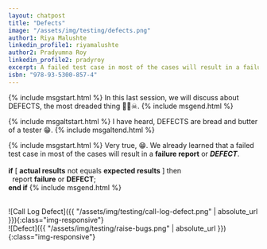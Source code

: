 ```yaml
---
layout: chatpost
title: "Defects"
image: "/assets/img/testing/defects.png"
author1: Riya Malushte
linkedin_profile1: riyamalushte
author2: Pradyumna Roy
linkedin_profile2: pradyroy
excerpt: A failed test case in most of the cases will result in a failure report or DEFECT which needs to be presented for corrective action.
isbn: "978-93-5300-857-4"
---
```


{% include msgstart.html %} 
In this last session, we will discuss about DEFECTS, the most dreaded thing 👹😈☠.
{% include msgend.html %} 

{% include msgaltstart.html %} 
I have heard, DEFECTS are bread and butter of a tester 😁.
{% include msgaltend.html %} 

{% include msgstart.html %} 
Very true, 😁. We already learned that a failed test case in most of the cases will result in a <b>failure report</b> or <b><i>DEFECT</i></b>. 
<br><br>
<b>if</b> [ <b>actual results</b> not equals <b>expected results</b> ]  then
<br>
&nbsp;&nbsp;report <b>failure</b> or <b>DEFECT</b>;
<br>
<b>end if</b>
{% include msgend.html %} 






<br>
![Call Log Defect]({{ "/assets/img/testing/call-log-defect.png" | absolute_url }}){:class="img-responsive"}







<br>
![Defect]({{ "/assets/img/testing/raise-bugs.png" | absolute_url }}){:class="img-responsive"}